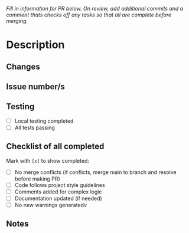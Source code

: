 _Fill in information for PR below. On review, add additional commits and a comment thats checks off any tasks so that all are complete before merging._

# Description
<!-- Provide a brief description of the changes in this PR -->

## Changes
<!-- List the key changes made in this PR -->

## Issue number/s 
<!-- (write `fixes #__` to close issue) -->

## Testing
<!-- Describe how you tested these changes -->
- [ ] Local testing completed
- [ ] All tests passing

## Checklist of all completed
Mark with `[x]` to show completed:  

- [ ] No merge conflicts (if conflicts, merge main to branch and resolve before making PR)
- [ ] Code follows project style guidelines
- [ ] Comments added for complex logic
- [ ] Documentation updated (if needed)
- [ ] No new warnings generatedv

## Notes
<!-- Any additional notes or context for reviewers -->
